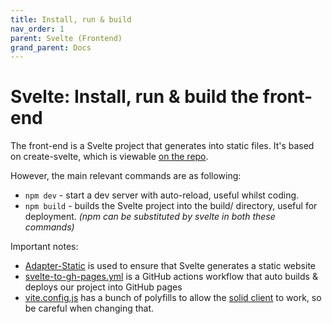 ```yaml
---
title: Install, run & build
nav_order: 1
parent: Svelte (Frontend)
grand_parent: Docs
---
```


# Svelte: Install, run & build the front-end

The front-end is a Svelte project that generates into static files. It's based on create-svelte, which is viewable [on the repo](https://github.com/osoc22/project-idlab/blob/master/app/svelte/README-create-svelte.md).

However, the main relevant commands are as following:
- `npm dev` - start a dev server with auto-reload, useful whilst coding.
- `npm build` - builds the Svelte project into the build/ directory, useful for deployment.
*(npm can be substituted by svelte in both these commands)*

Important notes:
- [Adapter-Static](https://github.com/sveltejs/kit/tree/master/packages/adapter-static) is used to ensure that Svelte generates a static website
- [svelte-to-gh-pages.yml](https://github.com/osoc22/project-idlab/blob/master/.github/workflows/svelte-to-gh-pages.yml) is a GitHub actions workflow that auto builds & deploys our project into GitHub pages
- [vite.config.js](https://github.com/osoc22/project-idlab/blob/master/app/svelte/vite.config.js) has a bunch of polyfills to allow the [solid client](solid-integration) to work, so be careful when changing that.